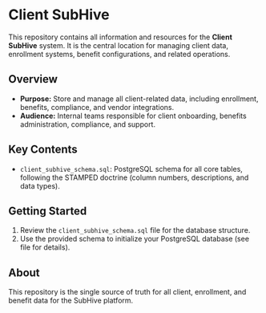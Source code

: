 # Client SubHive

This repository contains all information and resources for the **Client SubHive** system. It is the central location for managing client data, enrollment systems, benefit configurations, and related operations.

## Overview
- **Purpose:** Store and manage all client-related data, including enrollment, benefits, compliance, and vendor integrations.
- **Audience:** Internal teams responsible for client onboarding, benefits administration, compliance, and support.

## Key Contents
- `client_subhive_schema.sql`: PostgreSQL schema for all core tables, following the STAMPED doctrine (column numbers, descriptions, and data types).

## Getting Started
1. Review the `client_subhive_schema.sql` file for the database structure.
2. Use the provided schema to initialize your PostgreSQL database (see file for details).

## About
This repository is the single source of truth for all client, enrollment, and benefit data for the SubHive platform. 